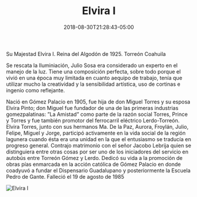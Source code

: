 ﻿---
title: "Elvira I"
description: ""
slug: "a"
image: pic11.jpg
keywords: ""
categories: 
    - ""
    - ""
date: 2018-08-30T21:28:43-05:00
draft: false
---

Su Majestad Elvira I. Reina del Algodón de 1925. Torreón Coahuila

Se rescata la Iluminiación, Julio Sosa era considerado un experto en el manejo de la luz.
Tiene una composición perfecta, sobre todo porque el vivió en una época muy limitada en cuanto aequipo de trabajo, tenía que utilizar mucho la creatividad y la sensibilidad artística, uso de cortinas e ingenio como reflejante.

Nació en Gómez Palacio en 1905, fue hija de don Miguel Torres y su esposa Elvira Pinto; don Miguel fue fundador de una de las primeras industrias gomezpalatinas: ”La Amistad” como parte de la razón social Torres, Prince y Torres y fue también promotor del ferrocarril eléctrico Lerdo-Torreón. 
Elvira Torres, junto con sus hermanos Ma. De la Paz, Aurora, Froylán, Julio, Felipe, Miguel y Jorge, participó activamente en la vida social de la región lagunera cuando ésta era una unidad en la que el entusiasmo se traducía en progreso general.
Contrajo matrimonio con el señor Jacobo Lebrija quien se distinguiera entre otras cosas por ser uno de los iniciadores del servicio en autobús entre Torreón Gómez y Lerdo. 
Dedicó su vida a la promoción de obras pías enmarcada en la acción católica de Gómez Palacio en donde coadyuvó a fundar el Dispensario Guadalupano y posteriormente la Escuela Pedro de Gante. 
Falleció el 19 de agosto de 1985



![Elvira I](https://claudiaguerreros.github.io/juliososa/img/pic11.jpg)

